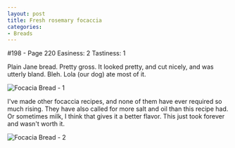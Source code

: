 ```yaml
---
layout: post
title: Fresh rosemary focaccia
categories:
- Breads
---
```


#198 - Page 220
Easiness: 2
Tastiness: 1

Plain Jane bread. Pretty gross. It looked pretty, and cut nicely, and was utterly bland. Bleh. Lola (our dog) ate most of it.

![Focacia Bread - 1](https://lh6.googleusercontent.com/-imtTaWXP14o/TqMeMNx2F_I/AAAAAAAAj7E/rJs3T97EThw/s640/IMG_0982.jpg)

I've made other focaccia recipes, and none of them have ever required so much rising. They have also called for more salt and oil than this recipe had. Or sometimes milk, I think that gives it a better flavor. This just took forever and wasn't worth it.

![Focacia Bread - 2](https://lh5.googleusercontent.com/-EgXRiTTo5KI/TqMeUmUL1oI/AAAAAAAAj7g/4P-_wf-0Dvw/s640/IMG_1012.jpg)
